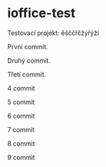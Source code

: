 ﻿ioffice-test
============

Testovací projekt: ěšččřčžýřýží

První commit.

Druhý commit.

Třetí commit.

4 commit

5 commit

6 commit

7 commit

8 commit

9 commit
